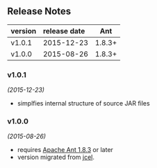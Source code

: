 
## Release Notes


| version | release date | Ant     |
|:--------|:-------------|:-------:|
| v1.0.1  | 2015-12-23   | 1.8.3+  |
| v1.0.0  | 2015-08-26   | 1.8.3+  |



### v1.0.1
*(2015-12-23)*
* simplfies internal structure of source JAR files


### v1.0.0
*(2015-08-26)*
* requires [Apache Ant 1.8.3](https://ant.apache.org/) or later
* version migrated from [jcel](https://github.com/julianmendez/jcel).


